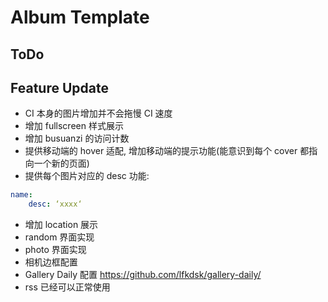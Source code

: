 # Album Template 

## ToDo

## Feature Update

- CI 本身的图片增加并不会拖慢 CI 速度
- 增加 fullscreen 样式展示
- 增加 busuanzi 的访问计数
- 提供移动端的 hover 适配, 增加移动端的提示功能(能意识到每个 cover 都指向一个新的页面)
- 提供每个图片对应的 desc 功能:

```yml
name:
    desc: ‘xxxx‘
```

- 增加 location 展示
- random 界面实现
- photo 界面实现
- 相机边框配置
- Gallery Daily 配置 https://github.com/lfkdsk/gallery-daily/
- rss 已经可以正常使用
